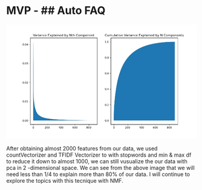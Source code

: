 # MVP - ## Auto FAQ

![](./pca.jpg)

After obtaining almost 2000 features from our data, we used countVectorizer and TFIDF Vectorizer to with stopwords and min & max df to reduce it down to almost 1000, we can still vusualize the our data with pca in 2 -dimensional space. We can see from the above image that we will need less than 1/4 to explain more than 80% of our data. I will continue to explore the topics with this tecnique with NMF.